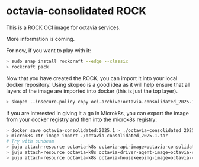 # octavia-consolidated ROCK

This is a ROCK OCI image for octavia services.

More information is coming.

For now, if you want to play with it:

```bash
> sudo snap install rockcraft --edge --classic
> rockcraft pack
```

Now that you have created the ROCK, you can import it into
your local docker repository. Using skopeo is a good idea as
it will help ensure that all layers of the image are imported
into docker (this is just the top layer).

```bash
> skopeo --insecure-policy copy oci-archive:octavia-consolidated_2025.1_amd64.rock docker-daemon:octavia-consolidated:2025.1
```

If you are interested in giving it a go in Microk8s, you can
export the image from your docker registry and then into the
microk8s registry:

```bash
> docker save octavia-consolidated:2025.1 > ./octavia-consolidated_2025.1.tar
> microk8s ctr image import ./octavia-consolidated_2025.1.tar
# Try with sunbeam
> juju attach-resource octavia-k8s octavia-api-image=octavia-consolidated:2025.1
> juju attach-resource octavia-k8s octavia-driver-agent-image=octavia-consolidated:2025.1
> juju attach-resource octavia-k8s octavia-housekeeping-image=octavia-consolidated:2025.1
```
